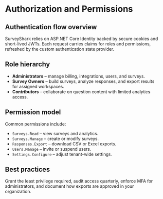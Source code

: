 # Authorization and Permissions

## Authentication flow overview
SurveyShark relies on ASP.NET Core Identity backed by secure cookies and short-lived JWTs. Each request carries claims for roles and permissions, refreshed by the custom authentication state provider.

## Role hierarchy
- **Administrators** – manage billing, integrations, users, and surveys.
- **Survey Owners** – build surveys, analyze responses, and export results for assigned workspaces.
- **Contributors** – collaborate on question content with limited analytics access.

## Permission model
Common permissions include:
- `Surveys.Read` – view surveys and analytics.
- `Surveys.Manage` – create or modify surveys.
- `Responses.Export` – download CSV or Excel exports.
- `Users.Manage` – invite or suspend users.
- `Settings.Configure` – adjust tenant-wide settings.

## Best practices
Grant the least privilege required, audit access quarterly, enforce MFA for administrators, and document how exports are approved in your organization.
